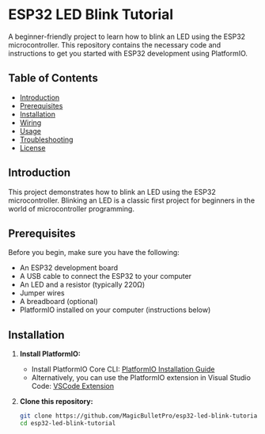 # ESP32 LED Blink Tutorial

A beginner-friendly project to learn how to blink an LED using the ESP32 microcontroller. This repository contains the necessary code and instructions to get you started with ESP32 development using PlatformIO.

## Table of Contents

- [Introduction](#introduction)
- [Prerequisites](#prerequisites)
- [Installation](#installation)
- [Wiring](#wiring)
- [Usage](#usage)
- [Troubleshooting](#troubleshooting)
- [License](#license)

## Introduction

This project demonstrates how to blink an LED using the ESP32 microcontroller. Blinking an LED is a classic first project for beginners in the world of microcontroller programming.

## Prerequisites

Before you begin, make sure you have the following:

- An ESP32 development board
- A USB cable to connect the ESP32 to your computer
- An LED and a resistor (typically 220Ω)
- Jumper wires
- A breadboard (optional)
- PlatformIO installed on your computer (instructions below)

## Installation

1. **Install PlatformIO:**

   - Install PlatformIO Core CLI: [PlatformIO Installation Guide](https://platformio.org/install)
   - Alternatively, you can use the PlatformIO extension in Visual Studio Code: [VSCode Extension](https://platformio.org/install/ide?install=vscode)

2. **Clone this repository:**

   ```bash
   git clone https://github.com/MagicBulletPro/esp32-led-blink-tutorial.git
   cd esp32-led-blink-tutorial
